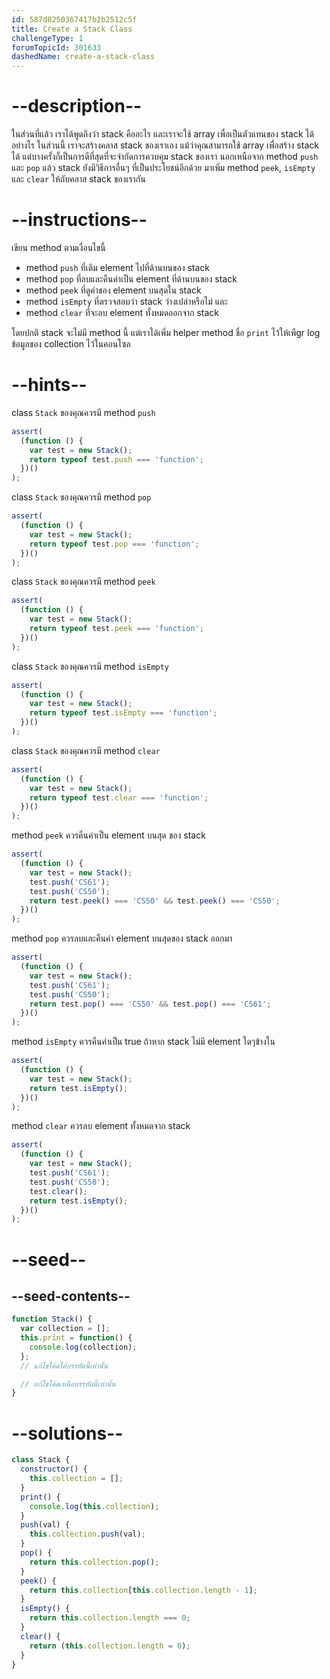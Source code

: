 ```yaml
---
id: 587d8250367417b2b2512c5f
title: Create a Stack Class
challengeType: 1
forumTopicId: 301633
dashedName: create-a-stack-class
---
```


# --description--

ในส่วนที่แล้ว เราได้พูดถึงว่า stack คืออะไร และเราจะใช้ array เพื่อเป็นตัวแทนของ stack ได้อย่างไร ในส่วนนี้ เราจะสร้างคลาส stack ของเราเอง แม้ว่าคุณสามารถใช้ array เพื่อสร้าง stack ได้ แต่บางครั้งก็เป็นการดีที่สุดที่จะจำกัดการควบคุม stack ของเรา นอกเหนือจาก method `push` และ `pop` แล้ว stack ยังมีวิธีการอื่นๆ ที่เป็นประโยชน์อีกด้วย มาเพิ่ม method `peek`, `isEmpty` และ `clear` ให้กับคลาส stack ของเรากัน

# --instructions--

เขียน method ตามเงื่อนไขนี้

- method `push` ที่เติม element ไปที่ด้านบนของ stack  
- method `pop` ที่ลบและคืนค่าเป็น element ที่ด้านบนของ stack  
- method `peek` ที่ดูค่าของ element บนสุดใน stack  
- method `isEmpty` ที่ตรวจสอบว่า stack ว่างเปล่าหรือไม่ และ 
- method `clear` ที่จะลบ element ทั้งหมดออกจาก stack  

โดยปกติ stack จะไม่มี method นี้ แต่เราได้เพิ่ม helper method ชื่อ `print` ไว้ให้เพืgr log ข้อมูลของ collection ไว้ในคอนโซล

# --hints--

class `Stack` ของคุณควรมี method `push`

```js
assert(
  (function () {
    var test = new Stack();
    return typeof test.push === 'function';
  })()
);
```

class `Stack` ของคุณควรมี method `pop`

```js
assert(
  (function () {
    var test = new Stack();
    return typeof test.pop === 'function';
  })()
);
```

class `Stack` ของคุณควรมี method `peek`

```js
assert(
  (function () {
    var test = new Stack();
    return typeof test.peek === 'function';
  })()
);
```

class `Stack` ของคุณควรมี method `isEmpty`

```js
assert(
  (function () {
    var test = new Stack();
    return typeof test.isEmpty === 'function';
  })()
);
```

class `Stack` ของคุณควรมี method `clear`

```js
assert(
  (function () {
    var test = new Stack();
    return typeof test.clear === 'function';
  })()
);
```

method `peek` ควรคืนค่าเป็น element บนสุด ของ stack

```js
assert(
  (function () {
    var test = new Stack();
    test.push('CS61');
    test.push('CS50');
    return test.peek() === 'CS50' && test.peek() === 'CS50';
  })()
);
```

method `pop` ควรลบและคืนค่า element บนสุดของ stack ออกมา

```js
assert(
  (function () {
    var test = new Stack();
    test.push('CS61');
    test.push('CS50');
    return test.pop() === 'CS50' && test.pop() === 'CS61';
  })()
);
```

method `isEmpty` ควรคืนค่าเป็น true ถ้าหาก stack ไม่มี element ใดๆข้างใน

```js
assert(
  (function () {
    var test = new Stack();
    return test.isEmpty();
  })()
);
```

method `clear` ควรลบ element ทั้งหมดจาก stack

```js
assert(
  (function () {
    var test = new Stack();
    test.push('CS61');
    test.push('CS50');
    test.clear();
    return test.isEmpty();
  })()
);
```

# --seed--

## --seed-contents--

```js
function Stack() {
  var collection = [];
  this.print = function() {
    console.log(collection);
  };
  // แก้ไขโค้ดใต้บรรทัดนี้เท่านั้น

  // แก้ไขโค้ดเหนือบรรทัดนี้เท่านั้น
}
```

# --solutions--

```js
class Stack {
  constructor() {
    this.collection = [];
  }
  print() {
    console.log(this.collection);
  }
  push(val) {
    this.collection.push(val);
  }
  pop() {
    return this.collection.pop();
  }
  peek() {
    return this.collection[this.collection.length - 1];
  }
  isEmpty() {
    return this.collection.length === 0;
  }
  clear() {
    return (this.collection.length = 0);
  }
}
```
